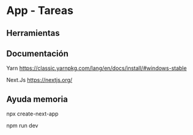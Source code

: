 # App - Tareas

## Herramientas

## Documentación

Yarn https://classic.yarnpkg.com/lang/en/docs/install/#windows-stable

Next.Js https://nextjs.org/

## Ayuda memoria 

npx create-next-app

npm run dev